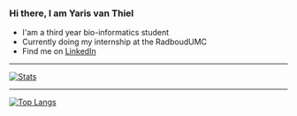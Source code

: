 ### Hi there, I am Yaris van Thiel 
* I'am a third year bio-informatics student
* Currently doing my internship at the RadboudUMC
* Find me on [LinkedIn](https://www.linkedin.com/in/yarisvanthiel)

---
[![Stats](https://github-readme-stats.vercel.app/api?username=yarisvt&show_icons=true&hide_border=true&theme=dark)](https://github-readme-stats.vercel.app/api?username=yarisvt&show_icons=true&hide_border=true&theme=dark)

---
[![Top Langs](https://github-readme-stats.vercel.app/api/top-langs/?username=yarisvt&layout=compact&theme=dark)](https://github.com/yarisvt/github-readme-stats)
